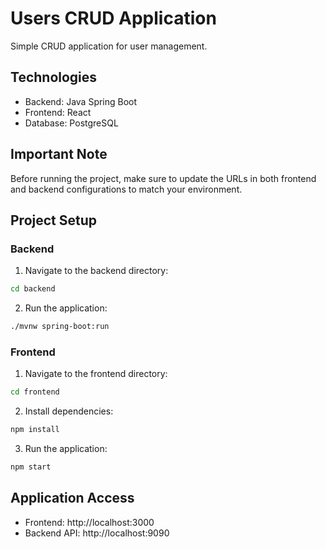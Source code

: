 # Users CRUD Application

Simple CRUD application for user management.

## Technologies

- Backend: Java Spring Boot
- Frontend: React
- Database: PostgreSQL

## Important Note
Before running the project, make sure to update the URLs in both frontend and backend configurations to match your environment.

## Project Setup

### Backend

1. Navigate to the backend directory:
```bash
cd backend
```

2. Run the application:
```bash
./mvnw spring-boot:run
```

### Frontend

1. Navigate to the frontend directory:
```bash
cd frontend
```

2. Install dependencies:
```bash
npm install
```

3. Run the application:
```bash
npm start
```

## Application Access

- Frontend: http://localhost:3000
- Backend API: http://localhost:9090
